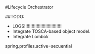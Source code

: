 #Lifecycle Orchestrator

##TODO:
- LOGS!!!!!!!!!!!!!!!!!!!!!!!!!!!!!!
- Integrate TOSCA-based object model.
- Integrate Lombok


spring.profiles.active=secuential
